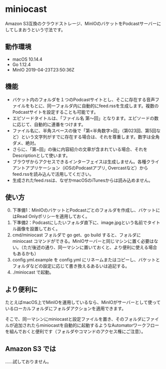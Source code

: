# miniocast

Amazon S3互換のクラウドストレージ、MinIOのバケットをPodcastサーバーにしてしまおうという寸法です。

## 動作環境
+ macOS 10.14.4
+ Go 1.12.4
+ MinIO 2019-04-23T23:50:36Z

## 機能
+ バケット内のフォルダを１つのPodcastサイトとし、そこに存在する音声ファイルをもとに、同一フォルダ内に自動的にfeed.rssを生成します。複数のPodcastサイトを設定することも可能です。
+ エピソードタイトルは、「ファイル名 第〜回」となります。エピソードの数に応じて、自動的に連番をつけます。
+ ファイル名に、半角スペースの後で「第<半角数字>回」（第023回、第5回など）という文字列がすでに存在する場合は、それを尊重します。数字は全角ダメ、絶対。
+ さらに、「第~回」の後に内容紹介の文章が含まれている場合、それをDescriptionとして使います。
+ ブラウザからアクセスできるインターフェイスは生成しません。各種クライアントアプリケーション（iOSのPodcastアプリ, Overcastなど）からfeed.rssを読み込んで活用してください。
+ 生成されたfeed.rssは、なぜかmacOSのiTunesからは読み込めません。

## 使い方
0. 下準備1：MinIOのバケットとPodcastごとのフォルダを作成し、バケットにはRead Onlyポリシーを適用しておく。
1. 下準備2：Podcastにしたいフォルダ直下に、image.jpgという名前でタイトル画像を設置しておく。
2. cmd/miniocast フォルダで go get、go build すると、フォルダに miniocast コマンドができる。MinIOサーバーと同じマシンに置く必要はない。（ただ後述の通り、同一マシンに置いておくと、より便利に使える場合もあるかも）
3. config.yml.example を config.yml にリネームまたはコピーし、バケットとフォルダなどの設定に応じて書き換えるあるいは追記する。
4. ./miniocast で起動。

## より便利に

たとえばmacOS上でMinIOを運用しているなら、MinIOがサーバーとして使っているローカルフォルダにフォルダアクションを適用できます。

そこで、同一マシンにminiocastと設定ファイルを置き、そのフォルダにファイルが追加されたらminiocastを自動的に起動するようなAutomatorワークフローを組んでおくと便利です（フォルダやコマンドのアクセス権にご注意）。

## Amazon S3 では

……試しておりません。